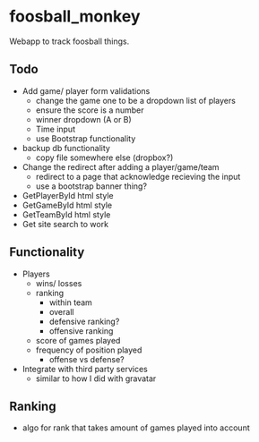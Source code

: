 foosball_monkey
===============

Webapp to track foosball things.

Todo
----
- Add game/ player form validations
    - change the game one to be a dropdown list of players
    - ensure the score is a number
    - winner dropdown (A or B)
    - Time input
    - use Bootstrap functionality
- backup db functionality
    - copy file somewhere else (dropbox?)
- Change the redirect after adding a player/game/team
    - redirect to a page that acknowledge recieving the input
    - use a bootstrap banner thing?
- GetPlayerById html style
- GetGameById html style
- GetTeamById html style
- Get site search to work


Functionality
-------------
- Players
    - wins/ losses
    - ranking
        - within team
        - overall
        - defensive ranking?
        - offensive ranking
    - score of games played
    - frequency of position played
        - offense vs defense?
- Integrate with third party services
    - similar to how I did with gravatar


Ranking
-------
- algo for rank that takes amount of games played into account
